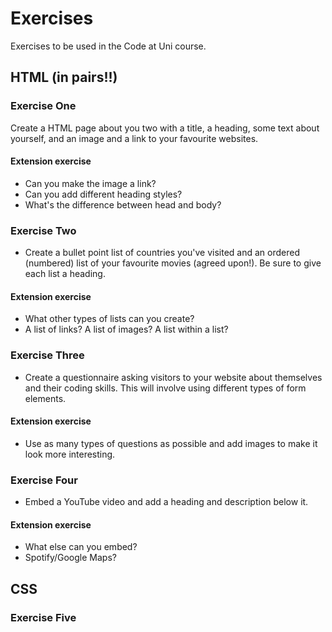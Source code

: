 # Exercises
Exercises to be used in the Code at Uni course.

## HTML (in pairs!!)

### Exercise One
Create a HTML page about you two with a title, a heading, some text about yourself, and an image and a link to your favourite websites. 

#### Extension exercise

* Can you make the image a link? 
* Can you add different heading styles?
* What's the difference between head and body?

### Exercise Two
* Create a bullet point list of countries you've visited and an ordered (numbered) list of your favourite movies (agreed upon!). Be sure to give each list a heading. 

#### Extension exercise

* What other types of lists can you create? 
* A list of links? A list of images? A list within a list?

### Exercise Three
* Create a questionnaire asking visitors to your website about themselves and their coding skills. This will involve using different types of form elements. 

#### Extension exercise

* Use as many types of questions as possible and add images to make it look more interesting.

### Exercise Four
* Embed a YouTube video and add a heading and description below it. 

#### Extension exercise

* What else can you embed? 
* Spotify/Google Maps?

## CSS

### Exercise Five

